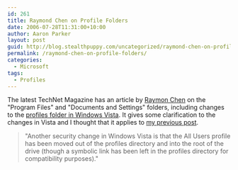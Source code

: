 ```yaml
---
id: 261
title: Raymond Chen on Profile Folders
date: 2006-07-28T11:31:00+10:00
author: Aaron Parker
layout: post
guid: http://blog.stealthpuppy.com/uncategorized/raymond-chen-on-profile-folders
permalink: /raymond-chen-on-profile-folders/
categories:
  - Microsoft
tags:
  - Profiles
---
```

The latest TechNet Magazine has an article by [Raymon Chen](http://blogs.msdn.com/oldnewthing) on the "Program Files" and "Documents and Settings" folders, including changes to the [profiles folder in Windows Vista](http://www.microsoft.com/technet/technetmag/issues/2006/08/WindowsConfidential/). It gives some clarification to the changes in Vista and I thought that it applies to [my previous post](/blogs/parky/archive/2006/07/25/1262.aspx).

> "Another security change in Windows Vista is that the All Users profile has been moved out of the profiles directory and into the root of the drive (though a symbolic link has been left in the profiles directory for compatibility purposes)."